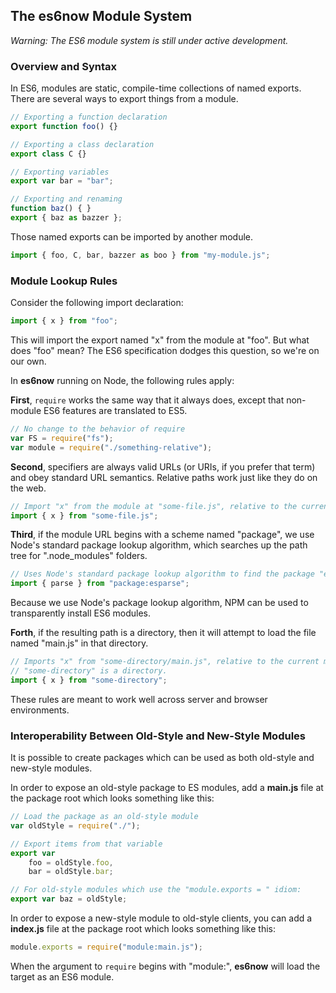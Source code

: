 ## The es6now Module System ##

*Warning: The ES6 module system is still under active development.*

### Overview and Syntax ###

In ES6, modules are static, compile-time collections of named exports.  There are several 
ways to export things from a module.

```js
// Exporting a function declaration
export function foo() {}

// Exporting a class declaration
export class C {}

// Exporting variables
export var bar = "bar";

// Exporting and renaming
function baz() { }
export { baz as bazzer };
```

Those named exports can be imported by another module.

```js
import { foo, C, bar, bazzer as boo } from "my-module.js";
```

### Module Lookup Rules ###

Consider the following import declaration:

```js
import { x } from "foo";
```

This will import the export named "x" from the module at "foo".  But what does "foo" mean?
The ES6 specification dodges this question, so we're on our own.

In **es6now** running on Node, the following rules apply:

**First**, `require` works the same way that it always does, except that non-module ES6 
features are translated to ES5.

```js
// No change to the behavior of require
var FS = require("fs");
var module = require("./something-relative"); 
```

**Second**, specifiers are always valid URLs (or URIs, if you prefer that term) and obey 
standard URL semantics.  Relative paths work just like they do on the web.

```js
// Import "x" from the module at "some-file.js", relative to the current module
import { x } from "some-file.js";
```

**Third**, if the module URL begins with a scheme named "package", we use Node's standard 
package lookup algorithm, which searches up the path tree for ".node_modules" folders.

```js
// Uses Node's standard package lookup algorithm to find the package "esparse"
import { parse } from "package:esparse";
```

Because we use Node's package lookup algorithm, NPM can be used to transparently install
ES6 modules.

**Forth**, if the resulting path is a directory, then it will attempt to load the file 
named "main.js" in that directory.

```js
// Imports "x" from "some-directory/main.js", relative to the current module, and only if
// "some-directory" is a directory.
import { x } from "some-directory";
```

These rules are meant to work well across server and browser environments.

### Interoperability Between Old-Style and New-Style Modules ###

It is possible to create packages which can be used as both old-style and new-style
modules.

In order to expose an old-style package to ES modules, add a **main.js** file at the
package root which looks something like this:

```js
// Load the package as an old-style module
var oldStyle = require("./");

// Export items from that variable
export var 
    foo = oldStyle.foo,
    bar = oldStyle.bar;

// For old-style modules which use the "module.exports = " idiom:
export var baz = oldStyle;
```

In order to expose a new-style module to old-style clients, you can add a **index.js**
file at the package root which looks something like this:

```js
module.exports = require("module:main.js");
```

When the argument to `require` begins with "module:", **es6now** will load the target
as an ES6 module.
